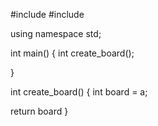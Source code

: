 #include <iostream>
#include <string>

using namespace std;

int main()
{
int create_board();

}

int create_board()
{
int board = a;


return board
}

